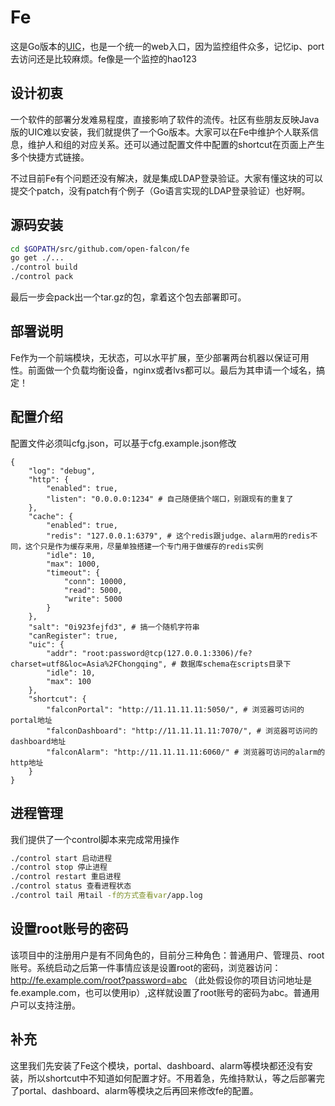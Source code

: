 # Fe

这是Go版本的[UIC](http://ulricqin.com/project/uic/)，也是一个统一的web入口，因为监控组件众多，记忆ip、port去访问还是比较麻烦。fe像是一个监控的hao123

## 设计初衷

一个软件的部署分发难易程度，直接影响了软件的流传。社区有些朋友反映Java版的UIC难以安装，我们就提供了一个Go版本。大家可以在Fe中维护个人联系信息，维护人和组的对应关系。还可以通过配置文件中配置的shortcut在页面上产生多个快捷方式链接。

不过目前Fe有个问题还没有解决，就是集成LDAP登录验证。大家有懂这块的可以提交个patch，没有patch有个例子（Go语言实现的LDAP登录验证）也好啊。

## 源码安装

```bash
cd $GOPATH/src/github.com/open-falcon/fe
go get ./...
./control build
./control pack
```

最后一步会pack出一个tar.gz的包，拿着这个包去部署即可。

## 部署说明

Fe作为一个前端模块，无状态，可以水平扩展，至少部署两台机器以保证可用性。前面做一个负载均衡设备，nginx或者lvs都可以。最后为其申请一个域名，搞定！

## 配置介绍

配置文件必须叫cfg.json，可以基于cfg.example.json修改

```
{
    "log": "debug",
    "http": {
        "enabled": true,
        "listen": "0.0.0.0:1234" # 自己随便搞个端口，别跟现有的重复了
    },
    "cache": {
        "enabled": true,
        "redis": "127.0.0.1:6379", # 这个redis跟judge、alarm用的redis不同，这个只是作为缓存来用，尽量单独搭建一个专门用于做缓存的redis实例
        "idle": 10,
        "max": 1000,
        "timeout": {
            "conn": 10000,
            "read": 5000,
            "write": 5000
        }
    },
    "salt": "0i923fejfd3", # 搞一个随机字符串
    "canRegister": true,
    "uic": {
        "addr": "root:password@tcp(127.0.0.1:3306)/fe?charset=utf8&loc=Asia%2FChongqing", # 数据库schema在scripts目录下
        "idle": 10,
        "max": 100
    },
    "shortcut": {
        "falconPortal": "http://11.11.11.11:5050/", # 浏览器可访问的portal地址
        "falconDashboard": "http://11.11.11.11:7070/", # 浏览器可访问的dashboard地址
        "falconAlarm": "http://11.11.11.11:6060/" # 浏览器可访问的alarm的http地址
    }
}
```

## 进程管理

我们提供了一个control脚本来完成常用操作

```bash
./control start 启动进程
./control stop 停止进程
./control restart 重启进程
./control status 查看进程状态
./control tail 用tail -f的方式查看var/app.log
```

## 设置root账号的密码

该项目中的注册用户是有不同角色的，目前分三种角色：普通用户、管理员、root账号。系统启动之后第一件事情应该是设置root的密码，浏览器访问：http://fe.example.com/root?password=abc （此处假设你的项目访问地址是fe.example.com，也可以使用ip）,这样就设置了root账号的密码为abc。普通用户可以支持注册。

## 补充

这里我们先安装了Fe这个模块，portal、dashboard、alarm等模块都还没有安装，所以shortcut中不知道如何配置才好。不用着急，先维持默认，等之后部署完了portal、dashboard、alarm等模块之后再回来修改fe的配置。


